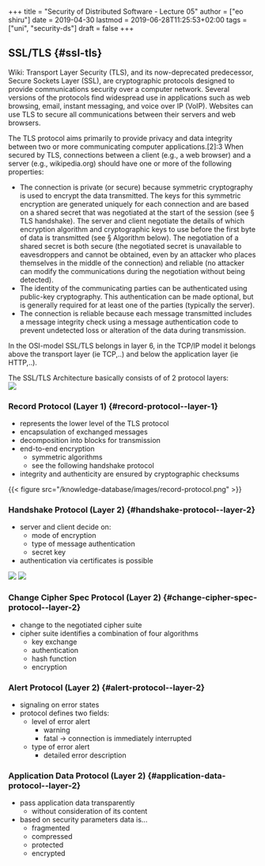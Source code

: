 +++
title = "Security of Distributed Software - Lecture 05"
author = ["eo shiru"]
date = 2019-04-30
lastmod = 2019-06-28T11:25:53+02:00
tags = ["uni", "security-ds"]
draft = false
+++

## SSL/TLS {#ssl-tls}

Wiki: Transport Layer Security (TLS), and its now-deprecated predecessor, Secure Sockets Layer (SSL), are cryptographic protocols designed to provide communications security over a computer network. Several versions of the protocols find widespread use in applications such as web browsing, email, instant messaging, and voice over IP (VoIP). Websites can use TLS to secure all communications between their servers and web browsers.

The TLS protocol aims primarily to provide privacy and data integrity between two or more communicating computer applications.[2]:3 When secured by TLS, connections between a client (e.g., a web browser) and a server (e.g., wikipedia.org) should have one or more of the following properties:

-   The connection is private (or secure) because symmetric cryptography is used to encrypt the data transmitted. The keys for this symmetric encryption are generated uniquely for each connection and are based on a shared secret that was negotiated at the start of the session (see § TLS handshake). The server and client negotiate the details of which encryption algorithm and cryptographic keys to use before the first byte of data is transmitted (see § Algorithm below). The negotiation of a shared secret is both secure (the negotiated secret is unavailable to eavesdroppers and cannot be obtained, even by an attacker who places themselves in the middle of the connection) and reliable (no attacker can modify the communications during the negotiation without being detected).
-   The identity of the communicating parties can be authenticated using public-key cryptography. This authentication can be made optional, but is generally required for at least one of the parties (typically the server).
-   The connection is reliable because each message transmitted includes a message integrity check using a message authentication code to prevent undetected loss or alteration of the data during transmission.

In the OSI-model SSL/TLS belongs in layer 6, in the TCP/IP model it belongs above the transport layer (ie TCP,..) and below the application layer (ie HTTP,..).

The SSL/TLS Architecture basically consists of of 2 protocol layers:<br />
![](/knowledge-database/images/ssl-layer.png)


### Record Protocol (Layer 1) {#record-protocol--layer-1}

-   represents the lower level of the TLS protocol
-   encapsulation of exchanged messages
-   decomposition into blocks for transmission
-   end-to-end encryption
    -   symmetric algorithms
    -   see the following handshake protocol
-   integrity and authenticity are ensured by cryptographic checksums

{{< figure src="/knowledge-database/images/record-protocol.png" >}}


### Handshake Protocol (Layer 2) {#handshake-protocol--layer-2}

-   server and client decide on:
    -   mode of encryption
    -   type of message authentication
    -   secret key
-   authentication via certificates is possible

![](/knowledge-database/images/handshake-protocol-1.png)
![](/knowledge-database/images/handshake-protocol-2.png)


### Change Cipher Spec Protocol (Layer 2) {#change-cipher-spec-protocol--layer-2}

-   change to the negotiated cipher suite
-   cipher suite identifies a combination of four algorithms
    -   key exchange
    -   authentication
    -   hash function
    -   encryption


### Alert Protocol (Layer 2) {#alert-protocol--layer-2}

-   signaling on error states
-   protocol defines two fields:
    -   level of error alert
        -   warning
        -   fatal &rarr; connection is immediately interrupted
    -   type of error alert
        -   detailed error description


### Application Data Protocol (Layer 2) {#application-data-protocol--layer-2}

-   pass application data transparently
    -   without consideration of its content
-   based on security parameters data is...
    -   fragmented
    -   compressed
    -   protected
    -   encrypted
